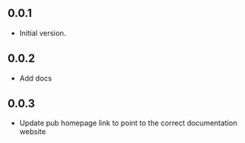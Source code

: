 ## 0.0.1

- Initial version.

## 0.0.2

- Add docs

## 0.0.3

- Update pub homepage link to point to the correct documentation website